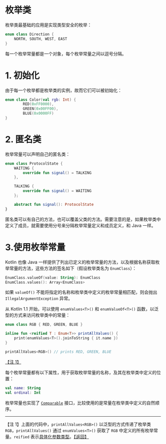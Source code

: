 # 枚举类

枚举类最基础的应用是实现类型安全的枚举：

```kotlin
enum class Direction {
    NORTH, SOUTH, WEST, EAST
}
```

每一个枚举常量都是一个对象，每个枚举常量之间以逗号分隔。


# 1. 初始化

由于每一个枚举都是枚举类的实例，故而它们可以被初始化：

```kotlin
enum class Color(val rgb: Int) {
        RED(0xFF0000),
        GREEN(0x00FF00),
        BLUE(0x0000FF)
}
```

# 2. 匿名类

枚举常量可以声明自己的匿名类：

```kotlin
enum class ProtocolState {
    WAITING {
        override fun signal() = TALKING
    },

    TALKING {
        override fun signal() = WAITING
    };

    abstract fun signal(): ProtocolState
}
```

匿名类可以有自己的方法，也可以覆盖父类的方法。需要注意的是，如果枚举类中定义了成员，就需要使用分号来分隔枚举常量定义和成员定义，和 Java 一样。


# 3.使用枚举常量

Kotlin 也像 Java 一样提供了列出已定义的枚举常量的方法，以及根据名称获取枚举常量的方法，这些方法的签名如下（假设枚举类名为 `EnumClass`）：

```kotlin
EnumClass.valueOf(value: String): EnumClass
EnumClass.values(): Array<EnumClass>
```

如果 `valueOf()` 不能将指定的名称和枚举类中定义的枚举常量相匹配，则会抛出 `IllegalArgumentException` 异常。

<a name="注1返回"></a>
从 Kotlin 1.1 开始，可以使用 `enumValues<T>()` 和 `enumValueOf<T>()` 函数，以泛型的方式来访问枚举类中的常量：

```kotlin
enum class RGB { RED, GREEN, BLUE }

inline fun <reified T : Enum<T>> printAllValues() {
    print(enumValues<T>().joinToString { it.name })
}

printAllValues<RGB>() // prints RED, GREEN, BLUE
```
[【注 1】](#注1)

每个枚举常量都有以下属性，用于获取枚举常量的名称，及其在枚举类中定义的位置：

```kotlin
val name: String
val ordinal: Int
```

枚举常量也实现了 [`Comparable`](https://kotlinlang.org/api/latest/jvm/stdlib/kotlin/-comparable/index.html) 接口，比较使用的是常量在枚举类中定义的自然顺序。


---
<a name="注1"></a>【注 1】上面的代码中，`printAllValues<RGB>()` 以泛型的方式传递了枚举类 `RGB`，`printAllValues()` 通过 `enumValues<T>()` 获取了 `RGB` 中定义的所有枚举常量。`reified` 表示[具体化参数类型](https://github.com/nex3z/kotlin-reference-cn/blob/master/reference/functions-and-lambdas/inline-functions.md#具体化类型参数)。[【返回】](#注1返回)
